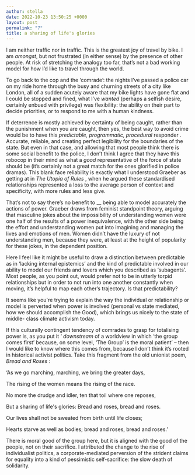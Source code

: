 ```yaml
---
author: stella
date: 2022-10-23 13:50:25 +0000
layout: post
permalink: "7"
title: a sharing of life's glories
---
```



I am neither traffic nor in traffic. This is the greatest joy of travel by
bike. I am _amongst_, but not frustrated (in either sense) by the presence of
other people. At risk of stretching the analogy too far, that’s not a bad
working model for how I’d like to travel through the world.

To go back to the cop and the ‘comrade’: the nights I’ve passed a police car
on my ride home through the busy and churning streets of a city like London,
all of a sudden acutely aware that my bike lights have gone flat and I could
be stopped and fined, what I’ve _wanted_ (perhaps a selfish desire, certainly
enbued with privilege) was flexibility: the ability on their part to decide
priorities, or to respond to me with a human kindness.  

If deterrence is mostly achieved by certainty of being caught, rather than the
punishment when you are caught, then yes, the best way to avoid crime would be
to have this _predictable, programmatic, procedural_ responder _._ Accurate,
reliable, and creating perfect legibility for the boundaries of the state. But
even in that case, and allowing that most people think there is some social
benefit to the police, I don’t think I agree that they have this robocop in
their mind as what a _good_ representative of the force of state should be
(it’s certainly not a great match for the ones glorified in police dramas).
This blank face reliability is exactly what I understood Graeber as getting at
in _The Utopia of Rules_ , when he argued these standardised relationships
represented a loss to the average person of context and specificity, with more
rules and less give.

That’s not to say there’s no benefit to __ being able to model accurately the
actions of power. Graeber draws from feminist standpoint theory, arguing that
masculine jokes about the impossibility of understanding women were one half
of the results of a power inequivalence, with the other side being the effort
and understanding women put into imagining and managing the lives and emotions
of men. Women didn’t have the luxury of not understanding men, because they
were, at least at the height of popularity for these jokes, in the dependent
position.  

Here I feel like it might be useful to draw a distinction between predictable
as in ‘lacking internal epistemics’ and the kind of predictable involved in
our ability to model our friends and lovers which you described as
‘subagents’. Most people, as you point out, would prefer not to be in utterly
torpid relationships but in order to not run into one another constantly when
moving, it’s helpful to map each other’s trajectory. Is that predictability?  

It seems like you're trying to explain the way the individual or relationship
or model is perverted when power is involved (personal vs state mediated, how
we should accomplish the Good), which brings us nicely to the state of middle-
class climate activism today.  

If this culturally contingent tendency of comrades to grasp for totalising
power is, as you put it ‘ _downstream_ of a worldview in which  ‘the group
comes first’ because, on some level, ‘The Group’ is the moral patient’ – then
I would like to know where this comes from, because I don’t think it’s rooted
in historical activist politics. Take this fragment from the old unionist
poem, _Bread and Roses_ :  

‘As we go marching, marching, we bring the greater days,

The rising of the women means the rising of the race.

No more the drudge and idler, ten that toil where one reposes,

But a sharing of life's glories: Bread and roses, bread and roses.

Our lives shall not be sweated from birth until life closes;

Hearts starve as well as bodies; bread and roses, bread and roses.’

There is moral good of the group here, but it is aligned with the good of the
people, not on their sacrifice. I attributed the change to the rise of
individualist politics, a corporate-mediated perversion of the strident claims
for equality into a kind of pessimistic self-sacrifice: the slow death of
solidarity.  
